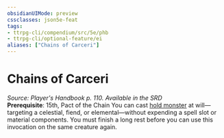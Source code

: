 ```yaml
---
obsidianUIMode: preview
cssclasses: json5e-feat
tags:
- ttrpg-cli/compendium/src/5e/phb
- ttrpg-cli/optional-feature/ei
aliases: ["Chains of Carceri"]
---
```

# Chains of Carceri
*Source: Player's Handbook p. 110. Available in the <span title='Systems Reference Document (5.1)'>SRD</span>*  
**Prerequisite**: 15th, Pact of the Chain
You can cast [hold monster](Misc%20Files/CLI/compendium/spells/hold-monster-xphb.md) at will—targeting a celestial, fiend, or elemental—without expending a spell slot or material components. You must finish a long rest before you can use this invocation on the same creature again.